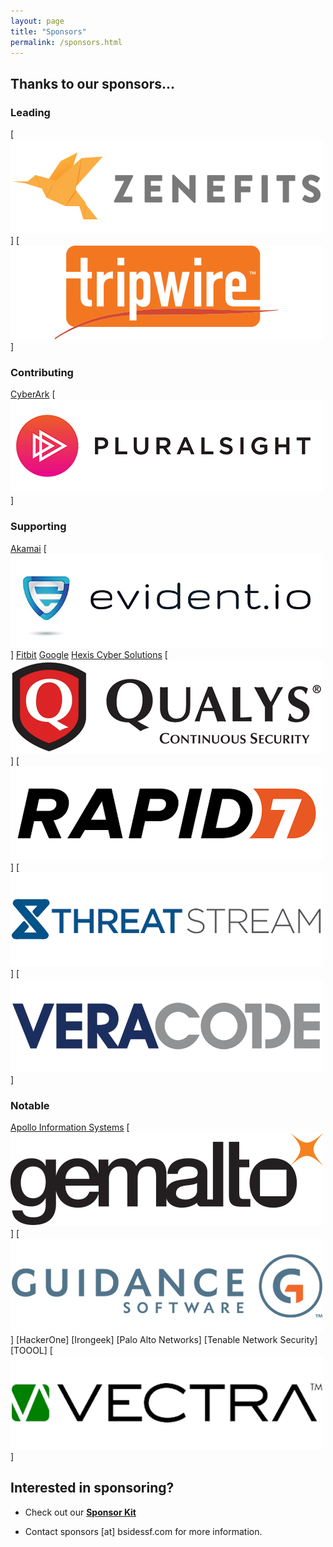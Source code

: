 ```yaml
---
layout: page
title: "Sponsors"
permalink: /sponsors.html
--- 
```


## Thanks to our sponsors...

### Leading
[![Zenefits](/images/sponsors/zenefits.png)]
[![Tripwire](/images/sponsors/tripwire.png)]

### Contributing
[CyberArk](http://www.cyberark.com)
[![Pluralsight](/images/sponsors/pluralsight.png)]

### Supporting
[Akamai](https://www.akamai.com)
[![Evident.io](/images/sponsors/evident_io.png)]
[Fitbit](https://www.fitbit.com)
[Google](https://www.google.com)
[Hexis Cyber Solutions](https://www.hexiscyber.com)
[![Qualys](/images/sponsors/qualys.png)]
[![Rapid7](/images/sponsors/rapid7.png)]
[![ThreatStream](/images/sponsors/threatstream.png)]
[![Veracode](/images/sponsors/veracode.png)]

### Notable
[Apollo Information Systems](http://www.apollo-is.com)
[![Gemalto](/images/sponsors/gemalto.png)]
[![Guidance Software](/images/sponsors/guidance_software.png)]
[HackerOne]
[Irongeek]
[Palo Alto Networks]
[Tenable Network Security]
[TOOOL]
[![Vectra Networks](/images/sponsors/vectra.png)]

## Interested in sponsoring?

* Check out our **[Sponsor Kit](https://drive.google.com/file/d/0Bwz74M00-bIkWTByamt6OHU2Tlk/view?usp=sharing)**

* Contact sponsors [at] bsidessf.com for more information.
